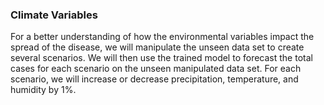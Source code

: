 <div class='PortMakerNoBorder'>

### Climate Variables

<div class='StyledHR StyledHRProjects'></div>

For a better understanding of how the environmental variables impact the spread of the disease, we will 
manipulate the unseen data set to create several scenarios. We will then use the trained model to 
forecast the total cases for each scenario on the unseen manipulated data set. For each scenario, 
we will increase or decrease precipitation, temperature, and humidity by 1%.

</div>